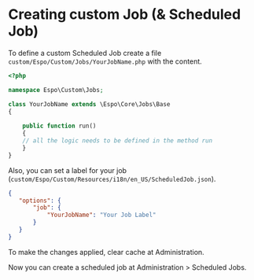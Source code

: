 # Creating custom Job (& Scheduled Job)

To define a custom Scheduled Job create a file `custom/Espo/Custom/Jobs/YourJobName.php` with the content.

```php
<?php

namespace Espo\Custom\Jobs; 

class YourJobName extends \Espo\Core\Jobs\Base 
{
    
    public function run() 
    {	 
	// all the logic needs to be defined in the method run
    }	 
}
```

Also, you can set a label for your job (`custom/Espo/Custom/Resources/i18n/en_US/ScheduledJob.json`).
```json
{
   "options": { 
       "job": { 
           "YourJobName": "Your Job Label"
       }
   }
}
```

To make the changes applied, clear cache at Administration.

Now you can create a scheduled job at Administration > Scheduled Jobs.
